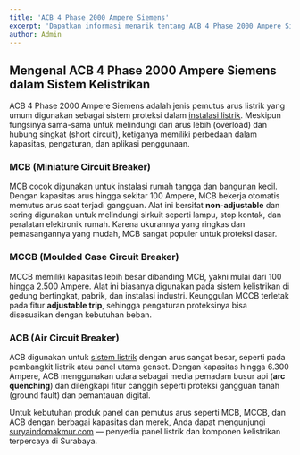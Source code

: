 ```yaml
---
title: 'ACB 4 Phase 2000 Ampere Siemens'
excerpt: 'Dapatkan informasi menarik tentang ACB 4 Phase 2000 Ampere Siemens, Cek harga, spesifikasi dan kegunaannya!'
author: Admin
---
```


## Mengenal ACB 4 Phase 2000 Ampere Siemens dalam Sistem Kelistrikan

ACB 4 Phase 2000 Ampere Siemens adalah jenis pemutus arus listrik yang umum digunakan sebagai sistem proteksi dalam [instalasi listrik](https://suryaindomakmur.com). Meskipun fungsinya sama-sama untuk melindungi dari arus lebih (overload) dan hubung singkat (short circuit), ketiganya memiliki perbedaan dalam kapasitas, pengaturan, dan aplikasi penggunaan.

### MCB (Miniature Circuit Breaker)

MCB cocok digunakan untuk instalasi rumah tangga dan bangunan kecil. Dengan kapasitas arus hingga sekitar 100 Ampere, MCB bekerja otomatis memutus arus saat terjadi gangguan. Alat ini bersifat **non-adjustable** dan sering digunakan untuk melindungi sirkuit seperti lampu, stop kontak, dan peralatan elektronik rumah. Karena ukurannya yang ringkas dan pemasangannya yang mudah, MCB sangat populer untuk proteksi dasar.

### MCCB (Moulded Case Circuit Breaker)

MCCB memiliki kapasitas lebih besar dibanding MCB, yakni mulai dari 100 hingga 2.500 Ampere. Alat ini biasanya digunakan pada sistem kelistrikan di gedung bertingkat, pabrik, dan instalasi industri. Keunggulan MCCB terletak pada fitur **adjustable trip**, sehingga pengaturan proteksinya bisa disesuaikan dengan kebutuhan beban.

### ACB (Air Circuit Breaker)

ACB digunakan untuk [sistem listrik](https://suryaindomakmur.com) dengan arus sangat besar, seperti pada pembangkit listrik atau panel utama genset. Dengan kapasitas hingga 6.300 Ampere, ACB menggunakan udara sebagai media pemadam busur api (**arc quenching**) dan dilengkapi fitur canggih seperti proteksi gangguan tanah (ground fault) dan pemantauan digital.

Untuk kebutuhan produk panel dan pemutus arus seperti MCB, MCCB, dan ACB dengan berbagai kapasitas dan merek, Anda dapat mengunjungi [suryaindomakmur.com](https://suryaindomakmur.com) — penyedia panel listrik dan komponen kelistrikan terpercaya di Surabaya.
